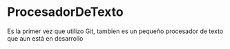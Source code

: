 # ProcesadorDeTexto
Es la primer vez que utilizo Git, tambien es un pequeño procesador de texto que aun está en desarrollo
